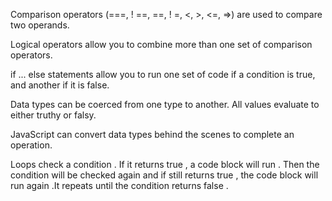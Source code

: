 
Comparison operators (===, ! ==, ==, ! =, <, >, <=, =>)
are used to compare two operands.

Logical operators allow you to combine more than one
set of comparison operators.


if ... else statements allow you to run one set of code
if a condition is true, and another if it is false.

Data types can be coerced from one type to another.
All values evaluate to either truthy or falsy.

JavaScript can convert data
types behind the scenes to
complete an operation.

Loops check a condition . If it returns true , a code block will run .
Then the condition will be checked again and if still returns true , the code block will run again .It repeats until the condition returns false .
